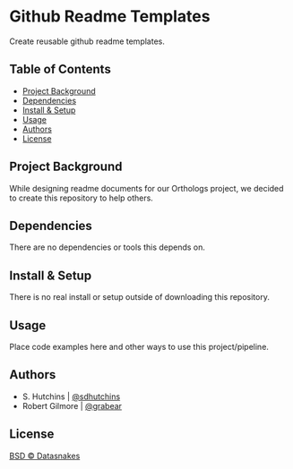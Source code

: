 
Github Readme Templates
=============
Create reusable github readme templates.

Table of Contents
-----------------

-   [Project Background](#project-background)
-   [Dependencies](#dependencies)
-   [Install & Setup](#install-&-setup)
-   [Usage](#usage)
-   [Authors](#authors)
-   [License](#license)

Project Background
----------

While designing readme documents for our Orthologs project, we decided to create this repository to help others.


Dependencies
---------------

There are no dependencies or tools this depends on.


Install & Setup
---------------

There is no real install or setup outside of downloading this repository.


Usage
-----

Place code examples here and other ways to use this project/pipeline.



Authors
-------

* S. Hutchins | [@sdhutchins](https://github.com/sdhutchins)
* Robert Gilmore | [@grabear](https://github.com/grabear)


License
-------

[BSD © Datasnakes](LICENSE)
